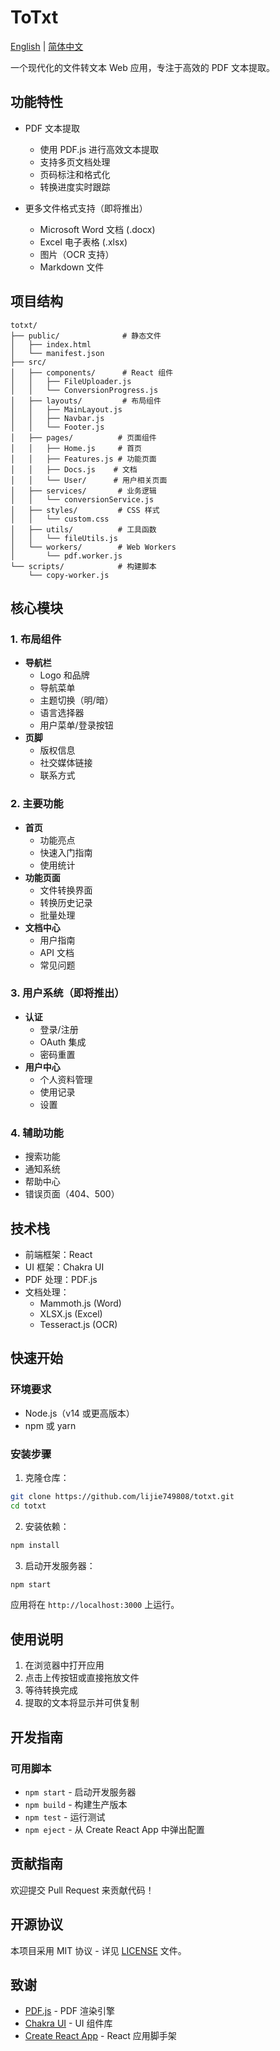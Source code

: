 # ToTxt

[English](README.md) | [简体中文](README.zh-CN.md)

一个现代化的文件转文本 Web 应用，专注于高效的 PDF 文本提取。

## 功能特性

- PDF 文本提取
  - 使用 PDF.js 进行高效文本提取
  - 支持多页文档处理
  - 页码标注和格式化
  - 转换进度实时跟踪

- 更多文件格式支持（即将推出）
  - Microsoft Word 文档 (.docx)
  - Excel 电子表格 (.xlsx)
  - 图片（OCR 支持）
  - Markdown 文件

## 项目结构

```
totxt/
├── public/              # 静态文件
│   ├── index.html
│   └── manifest.json
├── src/
│   ├── components/      # React 组件
│   │   ├── FileUploader.js
│   │   └── ConversionProgress.js
│   ├── layouts/         # 布局组件
│   │   ├── MainLayout.js
│   │   ├── Navbar.js
│   │   └── Footer.js
│   ├── pages/          # 页面组件
│   │   ├── Home.js     # 首页
│   │   ├── Features.js # 功能页面
│   │   ├── Docs.js    # 文档
│   │   └── User/      # 用户相关页面
│   ├── services/       # 业务逻辑
│   │   └── conversionService.js
│   ├── styles/         # CSS 样式
│   │   └── custom.css
│   ├── utils/          # 工具函数
│   │   └── fileUtils.js
│   └── workers/        # Web Workers
│       └── pdf.worker.js
└── scripts/            # 构建脚本
    └── copy-worker.js
```

## 核心模块

### 1. 布局组件
- **导航栏**
  * Logo 和品牌
  * 导航菜单
  * 主题切换（明/暗）
  * 语言选择器
  * 用户菜单/登录按钮
- **页脚**
  * 版权信息
  * 社交媒体链接
  * 联系方式

### 2. 主要功能
- **首页**
  * 功能亮点
  * 快速入门指南
  * 使用统计
- **功能页面**
  * 文件转换界面
  * 转换历史记录
  * 批量处理
- **文档中心**
  * 用户指南
  * API 文档
  * 常见问题

### 3. 用户系统（即将推出）
- **认证**
  * 登录/注册
  * OAuth 集成
  * 密码重置
- **用户中心**
  * 个人资料管理
  * 使用记录
  * 设置

### 4. 辅助功能
- 搜索功能
- 通知系统
- 帮助中心
- 错误页面（404、500）

## 技术栈

- 前端框架：React
- UI 框架：Chakra UI
- PDF 处理：PDF.js
- 文档处理：
  - Mammoth.js (Word)
  - XLSX.js (Excel)
  - Tesseract.js (OCR)

## 快速开始

### 环境要求

- Node.js（v14 或更高版本）
- npm 或 yarn

### 安装步骤

1. 克隆仓库：
```bash
git clone https://github.com/lijie749808/totxt.git
cd totxt
```

2. 安装依赖：
```bash
npm install
```

3. 启动开发服务器：
```bash
npm start
```

应用将在 `http://localhost:3000` 上运行。

## 使用说明

1. 在浏览器中打开应用
2. 点击上传按钮或直接拖放文件
3. 等待转换完成
4. 提取的文本将显示并可供复制

## 开发指南

### 可用脚本

- `npm start` - 启动开发服务器
- `npm build` - 构建生产版本
- `npm test` - 运行测试
- `npm eject` - 从 Create React App 中弹出配置

## 贡献指南

欢迎提交 Pull Request 来贡献代码！

## 开源协议

本项目采用 MIT 协议 - 详见 [LICENSE](LICENSE) 文件。

## 致谢

- [PDF.js](https://mozilla.github.io/pdf.js/) - PDF 渲染引擎
- [Chakra UI](https://chakra-ui.com/) - UI 组件库
- [Create React App](https://create-react-app.dev/) - React 应用脚手架
